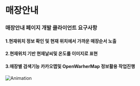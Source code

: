 # 매장안내
### 매장안내 페이지 개발 클라이언트 요구사항 
#### 1.현재위치 정보 확인 및 현재 위치에서 가까운 매장순서 노출 
#### 2.현재위치 기반 현재날씨및 온도를 이미지로 표현
#### 3.매장별 검색기능 카카오맵및 OpenWarherMap 정보활용 작업진행 




![Animation](https://github.com/sijoow/store/assets/120313660/639357c2-3af4-45a1-9b14-56dd52c07e29)
